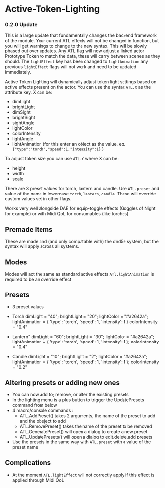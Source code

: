 # Active-Token-Lighting

### 0.2.0 Update
This is a large update that fundamentally changes the backend framework of the module. Your current ATL effects will not be changed in function, but you will get warnings to change to the new syntax. This will be slowly phased out over updates. Any ATL flag will now adjust a linked actor Prototype Token to match the data, these will carry between scenes as they should. The `lightEffect` key has been changed to `lightAnimation` any previous `lightEffect` flags will not work and need to be updated immediately. 

Active Token Lighting will dynamically adjust token light settings based on active effects present on the actor. 
You can use the syntax `ATL.X` as the attribute key. 
X can be:
- dimLight
- brightLight
- dimSight
- brightSight
- sightAngle
- lightColor
- colorIntensity
- lightAngle
- lightAnimation (for this enter an object as the value, eg. `{"type":"torch","speed":1,"intensity":1}` )

To adjust token size you can use `ATL.Y` where X can be:
- height
- width
- scale

There are 3 preset values for torch, lantern and candle. Use `ATL.preset` and value of the name in lowercase `torch`, `lantern`, `candle`. These will override custom values set in other flags.

Works very well alongside DAE for equip-toggle effects (Goggles of Night for example) or with Midi QoL for consumables (like torches)

## Premade Items
 These are made and (and only compatable with) the dnd5e system, but the syntax will apply across all systems.

## Modes
Modes will act the same as standard active effects
`ATl.lightAnimation` is required to be an override effect

## Presets
- 3 preset values 
-  Torch
            dimLight = "40";
            brightLight = "20";
            lightColor = "#a2642a";
            lightAnimation = {
                'type': 'torch',
                'speed': 1,
                'intensity': 1
            }
            colorIntensity = "0.4"

- Lantern"
            dimLight = "60";
            brightLight = "30";
            lightColor = "#a2642a";
            lightAnimation = {
                'type': 'torch',
                'speed': 1,
                'intensity': 1
            };
            colorIntensity = "0.4"
        
- Candle
            dimLight = "10";
            brightLight = "2";
            lightColor = "#a2642a";
            lightAnimation = {
                'type': 'torch',
                'speed': 1,
                'intensity': 1
            };
            colorIntensity = "0.2"


## Altering presets or adding new ones
- You can now add to; remove, or alter the existing presets
- In the lighting menu is a plus button to trigger the UpdatePresets command from below
- 4 macro/console commands :
    - ATL.AddPreset() takes 2 arguments, the name of the preset to add and the obeject to add
    - ATL.RemovePreset() takes the name of the preset to be removed
    - ATL.GeneratePreset() will open a dialog to create a new preset
    - ATL.UpdatePresets() will open a dialog to edit,delete,add presets
- Use the presets in the same way with `ATL.preset` with a value of the preset name

## Complications
- At the moment `ATL.lightEffect` will not correctly apply if this effect is applied through Midi QoL
